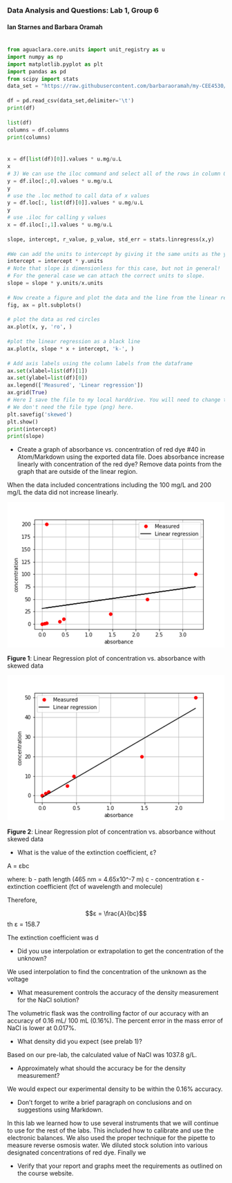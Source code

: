 ### Data Analysis and Questions: Lab 1, Group 6
#### Ian Starnes and Barbara Oramah


```python

from aguaclara.core.units import unit_registry as u
import numpy as np
import matplotlib.pyplot as plt
import pandas as pd
from scipy import stats
data_set = "https://raw.githubusercontent.com/barbaraoramah/my-CEE4530/master/data%20lab%201%20(skewed).tsv"

df = pd.read_csv(data_set,delimiter='\t')
print(df)

list(df)
columns = df.columns
print(columns)


x = df[list(df)[0]].values * u.mg/u.L
x
# 3) We can use the iloc command and select all of the rows in column 0.
y = df.iloc[:,0].values * u.mg/u.L
y
# use the .loc method to call data of x values
y = df.loc[:, list(df)[0]].values * u.mg/u.L
y
# use .iloc for calling y values
x = df.iloc[:,1].values * u.mg/u.L

slope, intercept, r_value, p_value, std_err = stats.linregress(x,y)

#We can add the units to intercept by giving it the same units as the y values.
intercept = intercept * y.units
# Note that slope is dimensionless for this case, but not in general!
# For the general case we can attach the correct units to slope.
slope = slope * y.units/x.units

# Now create a figure and plot the data and the line from the linear regression.
fig, ax = plt.subplots()

# plot the data as red circles
ax.plot(x, y, 'ro', )

#plot the linear regression as a black line
ax.plot(x, slope * x + intercept, 'k-', )

# Add axis labels using the column labels from the dataframe
ax.set(xlabel=list(df)[1])
ax.set(ylabel=list(df)[0])
ax.legend(['Measured', 'Linear regression'])
ax.grid(True)
# Here I save the file to my local harddrive. You will need to change this to work on your computer.
# We don't need the file type (png) here.
plt.savefig('skewed')
plt.show()
print(intercept)
print(slope)

```
* Create a graph of absorbance vs. concentration of red dye \#40 in Atom/Markdown using the exported data file. Does absorbance increase linearly with concentration of the red dye? Remove data points from the graph that are outside of the linear region.

When the data included concentrations including the 100 mg/L and 200 mg/L the data did not increase linearly.

<p align="center"> <img src="https://github.com/barbaraoramah/my-CEE4530/blob/master/images/skewed%20post%20lab%201.png?raw=true" heights=310 width=927> </p>

**Figure 1**: Linear Regression plot of concentration vs. absorbance with skewed data

<p align="center"> <img src="https://github.com/barbaraoramah/my-CEE4530/blob/master/images/linear%20without%20skewed%20points%20post%20lab1.png?raw=true" heights=310 width=927> </p>

**Figure 2**: Linear Regression plot of concentration vs. absorbance without skewed data


* What is the value of the extinction coefficient, ε?

A = εbc

where:
b - path length (465 nm = 4.65x10^-7 m)
c - concentration
ε - extinction coefficient (fct of wavelength and molecule)

Therefore,

$$ε = \frac{A}{bc}$$
th
ε = 158.7

The extinction coefficient was d

* Did you use interpolation or extrapolation to get the concentration of the unknown?

We used interpolation to find the concentration of the unknown as the voltage

* What measurement controls the accuracy of the density measurement for the NaCl solution?

The volumetric flask was the controlling factor of our accuracy with an accuracy of 0.16 mL/ 100 mL (0.16%). The percent error in the mass error of NaCl is lower at 0.017%.

* What density did you expect (see prelab 1)?

Based on our pre-lab, the calculated value of NaCl was 1037.8 g/L.

* Approximately what should the accuracy be for the density measurement?

We would expect our experimental density to be within the 0.16% accuracy.

* Don’t forget to write a brief paragraph on conclusions and on suggestions using Markdown.

In this lab we learned how to use several instruments that we will continue to use for the rest of the labs. This included how to calibrate and use the electronic balances. We also used the proper technique for the pipette to measure reverse osmosis water. We diluted stock solution into various designated concentrations of red dye. Finally we

* Verify that your report and graphs meet the requirements as outlined on the course website.
